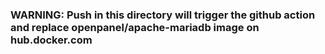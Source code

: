 ### WARNING: Push in this directory will trigger the github action and replace openpanel/apache-mariadb image on hub.docker.com
